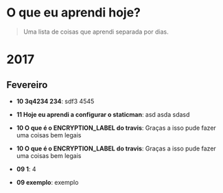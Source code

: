 # O que eu aprendi hoje?

> Uma lista de coisas que aprendi separada por dias.


# 2017

## Fevereiro

* **10 3q4234 234**: sdf3 4545 

* **11 Hoje eu aprendi a configurar o staticman**: asd asda sdasd 

* **10 O que é o ENCRYPTION_LABEL do travis**: Graças a isso pude fazer uma coisas bem legais 

* **10 O que é o ENCRYPTION_LABEL do travis**: Graças a isso pude fazer uma coisas bem legais 

* **09 1**: 4 

* **09 exemplo**: exemplo 
